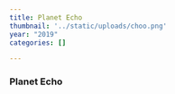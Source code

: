 ```yaml
---
title: Planet Echo
thumbnail: '../static/uploads/choo.png'
year: "2019"
categories: []

---
```

### Planet Echo